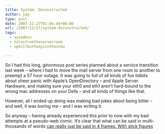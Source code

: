 ```yaml
---
title: System, Deconstructed
author: jay
type: post
date: 2007-11-27T01:04:44+00:00
url: /2007/11/27/system-deconstructed/
tags:
  - sysadmin
  - talesfromtheserverroom
  - uphillbothwaysinthesnow

---
```

So I had this long, ginormous post series planned about a service transition last week &#8211; where I had to move the mail server from one room to another to preempt a 57 hour outage. It was going to full of all kinds of fun tidbits about sheer panic with Apple’s OpenDirectory &#8211; and Apple Server Hardware, and making sure your eth0 and eth1 aren’t hard-bound to the wrong mac addresses on your Dells &#8211; and all kinds of things like that.

However, all I ended up doing was making bad jokes about being bitter &#8211; and well, it was boring me &#8211; and I was writing it.

So anyway &#8211; having already experienced this prior to now with my bad attempts at a pseudo-web comic. It’s clear that what can be said in multi-thousands of words [can really just be said in 4 frames. With stick figures][1]

 [1]: http://xkcd.com/349/